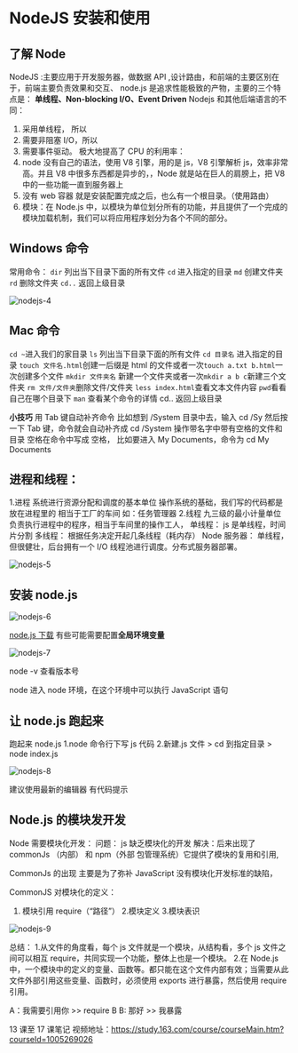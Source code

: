 # NodeJS 安装和使用

## 了解 Node

NodeJS :主要应用于开发服务器，做数据 API ,设计路由，和前端的主要区别在于，前端主要负责效果和交互、
node.js 是追求性能极致的产物，主要的三个特点是：
**单线程、Non-blocking I/O、Event Driven**
Nodejs 和其他后端语言的不同：

1. 采用单线程， 所以
2. 需要非阻塞 I/O，所以
3. 需要事件驱动。
   极大地提高了 CPU 的利用率：
4. node 没有自己的语法，使用 V8 引擎，用的是 js，V8 引擎解析 js，效率非常高。并且 V8 中很多东西都是异步的，，Node 就是站在巨人的肩膀上，把 V8 中的一些功能一直到服务器上
5. 没有 web 容器 就是安装配置完成之后，也么有一个根目录。（使用路由）
6. 模块：在 Node.js 中，以模块为单位划分所有的功能，并且提供了一个完成的模块加载机制，我们可以将应用程序划分为各个不同的部分。

## **Windows 命令**

常用命令：
`dir` 列出当下目录下面的所有文件
`cd` 进入指定的目录
`md` 创建文件夹
`rd` 删除文件夹
`cd..` 返回上级目录

![nodejs-4](https://gitee.com/zhangningle/imgs/raw/master/blog/Node/nodejs-4.png)

## **Mac 命令**

`cd ~`进入我们的家目录
`ls` 列出当下目录下面的所有文件
`cd 目录名` 进入指定的目录
`touch 文件名.html`创建一后缀是 html 的文件或者一次`touch a.txt b.html`一次创建多个文件
`mkdir 文件夹名` 新建一个文件夹或者一次`mkdir a b c`新建三个文件夹
`rm 文件/文件夹`删除文件/文件夹
`less index.html`查看文本文件内容
`pwd`看看自己在哪个目录下
`man` 查看某个命令的详情
cd.. 返回上级目录

**小技巧**
用 Tab 键自动补齐命令
比如想到 /System 目录中去，输入 cd /Sy 然后按一下 Tab 键，命令就会自动补齐成 cd /System
操作带名字中带有空格的文件和目录
空格在命令中写成 空格， 比如要进入 My Documents，命令为 cd My Documents

## 进程和线程：

1.进程
系统进行资源分配和调度的基本单位 操作系统的基础，我们写的代码都是放在进程里的 相当于工厂的车间
如：任务管理器 2.线程
九三级的最小计量单位 负责执行进程中的程序，相当于车间里的操作工人，
单线程：
js 是单线程，时间片分割
多线程：
根据任务决定开起几条线程（耗内存）
Node 服务器：
单线程，但很健壮，后台拥有一个 I/O 线程池进行调度。分布式服务器部署。

![nodejs-5](https://gitee.com/zhangningle/imgs/raw/master/blog/Node/nodejs-5.png)

## 安装 node.js

![nodejs-6](https://gitee.com/zhangningle/imgs/raw/master/blog/Node/nodejs-6.png)

[node.js 下载](https://nodejs.org/en/download/)
有些可能需要配置**全局环境变量**

![nodejs-7](https://gitee.com/zhangningle/imgs/raw/master/blog/Node/nodejs-7.png)

node -v
查看版本号

node 进入 node 环境，在这个环境中可以执行 JavaScript 语句

## 让 node.js 跑起来

跑起来 node.js
1.node 命令行下写 js 代码 2.新建.js 文件 > cd 到指定目录 > node index.js

![nodejs-8](https://gitee.com/zhangningle/imgs/raw/master/blog/Node/nodejs-8.png)

建议使用最新的编辑器 有代码提示

## Node.js 的模块发开发

Node 需要模块化开发：
问题： js 缺乏模块化的开发
解决：后来出现了 commonJs （内部） 和 npm（外部 包管理系统）它提供了模块的复用和引用,

CommonJs 的出现 主要是为了弥补 JavaScript 没有模块化开发标准的缺陷，

CommonJS 对模块化的定义：

1. 模块引用 require（“路径”） 2.模块定义 3.模块表识

![nodejs-9](https://gitee.com/zhangningle/imgs/raw/master/blog/Node/nodejs-9.png)

总结： 1.从文件的角度看，每个 js 文件就是一个模块，从结构看，多个 js 文件之间可以相互 require，共同实现一个功能，整体上也是一个模块。 2.在 Node.js 中，一个模块中的定义的变量、函数等。都只能在这个文件内部有效；当需要从此文件外部引用这些变量、函数时，必须使用 exports 进行暴露，然后使用 require 引用。

A：我需要引用你 >> require B
B: 那好 >> 我暴露

13 课至 17 课笔记
视频地址：https://study.163.com/course/courseMain.htm?courseId=1005269026

